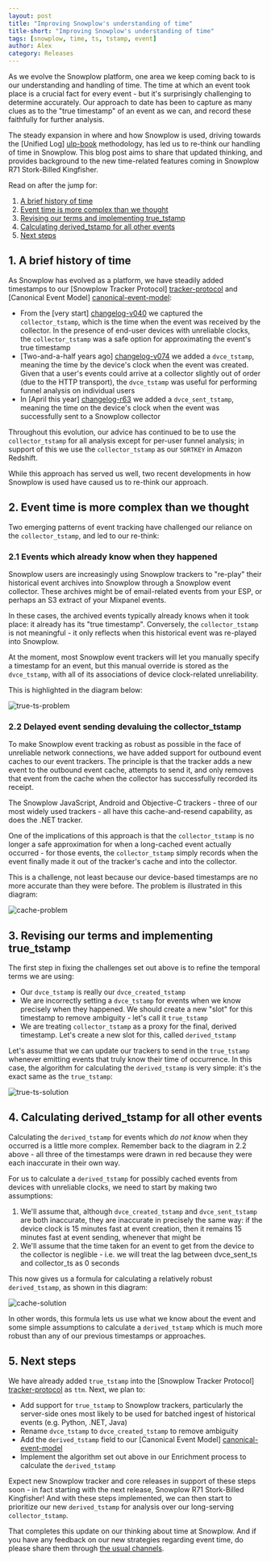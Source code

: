 ```yaml
---
layout: post
title: "Improving Snowplow's understanding of time"
title-short: "Improving Snowplow's understanding of time"
tags: [snowplow, time, ts, tstamp, event]
author: Alex
category: Releases
---
```


As we evolve the Snowplow platform, one area we keep coming back to is our understanding and handling of time. The time at which an event took place is a crucial fact for every event - but it's surprisingly challenging to determine accurately. Our approach to date has been to capture as many clues as to the "true timestamp" of an event as we can, and record these faithfully for further analysis.

The steady expansion in where and how Snowplow is used, driving towards the [Unified Log] [ulp-book] methodology, has led us to re-think our handling of time in Snowplow. This blog post aims to share that updated thinking, and provides background to the new time-related features coming in Snowplow R71 Stork-Billed Kingfisher.

Read on after the jump for:

1. [A brief history of time](/blog/2015/09/15/improving-snowplows-understanding-of-time/#history)
2. [Event time is more complex than we thought](/blog/2015/09/15/improving-snowplows-understanding-of-time/#rationale)
3. [Revising our terms and implementing true_tstamp](/blog/2015/09/15/improving-snowplows-understanding-of-time/#true-ts)
4. [Calculating derived_tstamp for all other events](/blog/2015/09/15/improving-snowplows-understanding-of-time/#derived-ts)
5. [Next steps](/blog/2015/09/15/improving-snowplows-understanding-of-time/#next-steps)

<!--more-->

<h2 id="history">1. A brief history of time</h2>

As Snowplow has evolved as a platform, we have steadily added timestamps to our [Snowplow Tracker Protocol] [tracker-protocol] and [Canonical Event Model] [canonical-event-model]:

* From the [very start] [changelog-v040] we captured the `collector_tstamp`, which is the time when the event was received by the collector. In the presence of end-user devices with unreliable clocks, the `collector_tstamp` was a safe option for approximating the event's true timestamp
* [Two-and-a-half years ago] [changelog-v074] we added a `dvce_tstamp`, meaning the time by the device's clock when the event was created. Given that a user's events could arrive at a collector slightly out of order (due to the HTTP transport), the `dvce_tstamp` was useful for performing funnel analysis on individual users
* In [April this year] [changelog-r63] we added a `dvce_sent_tstamp`, meaning the time on the device's clock when the event was successfully sent to a Snowplow collector

Throughout this evolution, our advice has continued to be to use the `collector_tstamp` for all analysis except for per-user funnel analysis; in support of this we use the `collector_tstamp` as our `SORTKEY` in Amazon Redshift.

While this approach has served us well, two recent developments in how Snowplow is used have caused us to re-think our approach.

<h2 id="rationale">2. Event time is more complex than we thought</h2>

Two emerging patterns of event tracking have challenged our reliance on the `collector_tstamp`, and led to our re-think:

<h3>2.1 Events which already know when they happened</h3>

Snowplow users are increasingly using Snowplow trackers to "re-play" their historical event archives into Snowplow through a Snowplow event collector. These archives might be of email-related events from your ESP, or perhaps an S3 extract of your Mixpanel events.

In these cases, the archived events typically already knows when it took place: it already has its "true timestamp". Conversely, the `collector_tstamp` is not meaningful - it only reflects when this historical event was re-played into Snowplow.

At the moment, most Snowplow event trackers will let you manually specify a timestamp for an event, but this manual override is stored as the `dvce_tstamp`, with all of its associations of device clock-related unreliability.

This is highlighted in the diagram below:

![true-ts-problem][true-ts-problem]

<h3>2.2 Delayed event sending devaluing the collector_tstamp</h3>

To make Snowplow event tracking as robust as possible in the face of unreliable network connections, we have added support for outbound event caches to our event trackers. The principle is that the tracker adds a new event to the outbound event cache, attempts to send it, and only removes that event from the cache when the collector has successfully recorded its receipt.

The Snowplow JavaScript, Android and Objective-C trackers - three of our most widely used trackers - all have this cache-and-resend capability, as does the .NET tracker.

One of the implications of this approach is that the `collector_tstamp` is no longer a safe approximation for when a long-cached event actually occurred - for those events, the `collector_tstamp` simply records when the event finally made it out of the tracker's cache and into the collector.

This is a challenge, not least because our device-based timestamps are no more accurate than they were before. The problem is illustrated in this diagram:

![cache-problem][cache-problem]

<h2 id="true-ts">3. Revising our terms and implementing true_tstamp</h2>

The first step in fixing the challenges set out above is to refine the temporal terms we are using:

* Our `dvce_tstamp` is really our `dvce_created_tstamp`
* We are incorrectly setting a `dvce_tstamp` for events when we know precisely when they happened. We should create a new "slot" for this timestamp to remove ambiguity - let's call it `true_tstamp`
* We are treating `collector_tstamp` as a proxy for the final, derived timestamp. Let's create a new slot for this, called `derived_tstamp`

Let's assume that we can update our trackers to send in the `true_tstamp` whenever emitting events that truly know their time of occurrence. In this case, the algorithm for calculating the `derived_tstamp` is very simple: it's the exact same as the `true_tstamp`:

![true-ts-solution][true-ts-solution]

<h2 id="derived-ts">4. Calculating derived_tstamp for all other events</h2>

Calculating the `derived_tstamp` for events which *do not know* when they occurred is a little more complex. Remember back to the diagram in 2.2 above - all three of the timestamps were drawn in red because they were each inaccurate in their own way.

For us to calculate a `derived_tstamp` for possibly cached events from devices with unreliable clocks, we need to start by making two assumptions:

1. We'll assume that, although `dvce_created_tstamp` and `dvce_sent_tstamp` are both inaccurate, they are inaccurate in precisely the same way: if the device clock is 15 minutes fast at event creation, then it remains 15 minutes fast at event sending, whenever that might be
2. We'll assume that the time taken for an event to get from the device to the collector is neglible - i.e. we will treat the lag between dvce_sent_ts and collector_ts as 0 seconds

This now gives us a formula for calculating a relatively robust `derived_tstamp`, as shown in this diagram:

![cache-solution][cache-solution]

In other words, this formula lets us use what we know about the event and some simple assumptions to calculate a `derived_tstamp` which is much more robust than any of our previous timestamps or approaches.

<h2 id="next-steps">5. Next steps</h2>

We have already added `true_tstamp` into the [Snowplow Tracker Protocol] [tracker-protocol] as `ttm`. Next, we plan to:

* Add support for `true_tstamp` to Snowplow trackers, particularly the server-side ones most likely to be used for batched ingest of historical events (e.g. Python, .NET, Java)
* Rename `dvce_tstamp` to `dvce_created_tstamp` to remove ambiguity
* Add the `derived_tstamp` field to our [Canonical Event Model] [canonical-event-model]
* Implement the algorithm set out above in our Enrichment process to calculate the `derived_tstamp`

Expect new Snowplow tracker and core releases in support of these steps soon - in fact starting with the next release, Snowplow R71 Stork-Billed Kingfisher! And with these steps implemented, we can then start to prioritize our new `derived_tstamp` for analysis over our long-serving `collector_tstamp`.

That completes this update on our thinking about time at Snowplow. And if you have any feedback on our new strategies regarding event time, do please share them through [the usual channels][talk-to-us].

[tracker-protocol]: https://github.com/snowplow/snowplow/wiki/snowplow-tracker-protocol
[canonical-event-model]: https://github.com/snowplow/snowplow/wiki/canonical-event-model

[true-ts-problem]: /assets/img/blog/2015/09/true-ts-problem.png
[true-ts-solution]: /assets/img/blog/2015/09/true-ts-solution.png
[cache-problem]: /assets/img/blog/2015/09/cache-problem.png
[cache-solution]: /assets/img/blog/2015/09/cache-solution.png

[changelog-v040]: https://github.com/snowplow/snowplow/blob/master/CHANGELOG#L1436
[changelog-v074]: https://github.com/snowplow/snowplow/blob/master/CHANGELOG#L1150
[changelog-r63]: https://github.com/snowplow/snowplow/blob/master/CHANGELOG#L268

[talk-to-us]: https://github.com/snowplow/snowplow/wiki/Talk-to-us
[ulp-book]: https://www.manning.com/books/unified-log-processing
